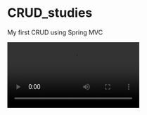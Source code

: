 # CRUD_studies
My first CRUD using Spring MVC

![](https://github.com/heloisaldanha/CRUD_studies/blob/main/CRUD.mp4)
